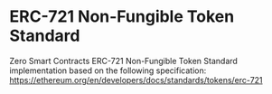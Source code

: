 # ERC-721 Non-Fungible Token Standard

Zero Smart Contracts ERC-721 Non-Fungible Token Standard implementation based on the following specification: https://ethereum.org/en/developers/docs/standards/tokens/erc-721